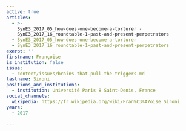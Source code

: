 ```yaml
---
active: true
articles:
  - >-
    SynE3_2017_05_how-does-one-become-a-torturer -
    SynE3_2017_16_roundtable-1-past-and-present-perpetrators
  - SynE3_2017_05_how-does-one-become-a-torturer
  - SynE3_2017_16_roundtable-1-past-and-present-perpetrators
exerpt: ''
firstname: Françoise
is_institution: false
issue:
  - content/issues/brains-that-pull-the-triggers.md
lastname: Sironi
positions_and_institutions:
  - institution: Université Paris 8 Saint-Denis, France
social_channels:
  wikipedia: https://fr.wikipedia.org/wiki/Fran%C3%A7oise_Sironi
years:
  - 2017

---
```

